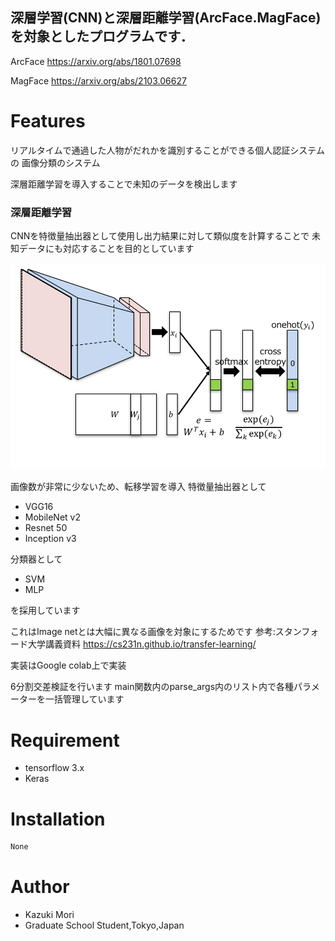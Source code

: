 
## 深層学習(CNN)と深層距離学習(ArcFace.MagFace)を対象としたプログラムです．

ArcFace
 <https://arxiv.org/abs/1801.07698>
 
MagFace
 <https://arxiv.org/abs/2103.06627>


# Features
リアルタイムで通過した人物がだれかを識別することができる個人認証システムの
画像分類のシステム

深層距離学習を導入することで未知のデータを検出します

### 深層距離学習
CNNを特徴量抽出器として使用し出力結果に対して類似度を計算することで
未知データにも対応することを目的としています

![距離学習](./距離学習.png)



画像数が非常に少ないため、転移学習を導入
特徴量抽出器として
* VGG16
* MobileNet v2
* Resnet 50
* Inception v3

分類器として
* SVM
* MLP

を採用しています

これはImage netとは大幅に異なる画像を対象にするためです
参考:スタンフォード大学講義資料
<https://cs231n.github.io/transfer-learning/>

実装はGoogle colab上で実装



6分割交差検証を行います
main関数内のparse_args内のリスト内で各種パラメーターを一括管理しています

# Requirement
* tensorflow 3.x
* Keras


# Installation
```bash
None
```
 # Author
 
* Kazuki Mori
* Graduate School Student,Tokyo,Japan
